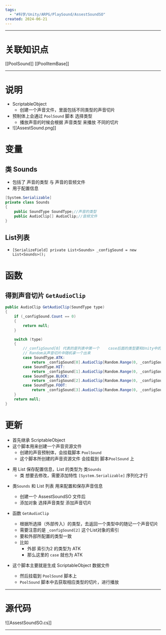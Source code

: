 ```yaml
---
tags:
  - "#科学/Unity/ARPG/PlaySound/AssestSoundSO"
created: 2024-06-21
---
```


---
# 关联知识点

[[PoolSound]] [[PoolItemBase]]

---
# 说明

- ScriptableObject
	- 创建一个声音文件，里面包括不同类型的声音切片
- 预制体上会通过 `PoolSound` 脚本 选择类型
	- 播放声音的时候会根据 声音类型 来播放 不同的切片
- ![[AssestSound.png]]
# 变量
## 类 Sounds

- 包括了 声音的类型 与 声音的音频文件
- 用于配置信息
```C#
[System.Serializable]
private class Sounds
{
	public SoundType SoundType;//声音的类型
	public AudioClip[] AudioClip;//音频文件
}
```
## List列表

- `[SerializeField] private List<Sounds> _configSound = new List<Sounds>();`
# 函数

## 得到声音切片 `GetAudioClip`

```C#
public AudioClip GetAudioClip(SoundType type)
{
	if (_configSound.Count == 0)
	{
		return null;
	}

	switch (type)
	{
		//_configSound[0] 代表的是列表中第一个    case后面的类型要和Unity中的顺序一致     
		// Random从声音切片中随机拿一个出来
		case SoundType.ATK:
			return _configSound[0].AudioClip[Random.Range(0, _configSound[0].AudioClip.Length)];
		case SoundType.HIT:
			return _configSound[1].AudioClip[Random.Range(0, _configSound[1].AudioClip.Length)];
		case SoundType.BLOCK:
			return _configSound[2].AudioClip[Random.Range(0, _configSound[2].AudioClip.Length)];
		case SoundType.FOOT:
			return _configSound[3].AudioClip[Random.Range(0, _configSound[3].AudioClip.Length)];
	}
	return null;
}
```
# 更新

- 首先继承 ScriptableObject
- 这个脚本用来创建一个声音资源文件
	- 创建的声音预制体，会挂载脚本 `PoolSound`
	- 这个脚本所创建的声音资源文件 会挂载到 脚本`PoolSound` 上

* 用 List 保存配置信息，List 的类型为 类`Sounds`
	- 类 想要去修改，需要添加特性 `[System.Serializable]` 序列化才行
- 类`Sounds` 和 List 列表 用来配置和保存声音信息
	- 创建一个 AssestSoundSO 文件后
	- 添加对象 选择声音类型 添加声音切片

- 函数 `GetAudioClip`
	- 根据所选择（外部传入）的类型，去返回一个类型中的随记一个声音切片
	- 需要注意的是 `_configSound[2]` 这个List对象的索引
	- 要和外部所配置的类型一致
	- 比如
		- 外部 索引为2 的类型为 ATK
		- 那么这里的 `case` 就也为 ATK

- 这个脚本主要就是生成 ScriptableObject 数据文件
	- 然后挂载到 `PoolSound` 脚本上
	- `PoolSound` 脚本中去获取相应类型的切片，进行播放

---
# 源代码

![[AssestSoundSO.cs]]

---